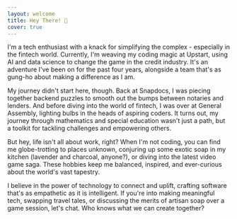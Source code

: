 ```yaml
---
layout: welcome
title: Hey There! 👋
cover: true
---
```


I'm a tech enthusiast with a knack for simplifying the complex - especially in the
fintech world. Currently, I'm weaving my coding magic at Upstart, using AI and data
science to change the game in the credit industry. It's an adventure I've been on for
the past four years, alongside a team that's as gung-ho about making a difference as I
am.

My journey didn't start here, though. Back at Snapdocs, I was piecing together backend
puzzles to smooth out the bumps between notaries and lenders. And before diving into the
world of fintech, I was over at General Assembly, lighting bulbs in the heads of
aspiring coders. It turns out, my journey through mathematics and special education
wasn't just a path, but a toolkit for tackling challenges and empowering others.

But hey, life isn't all about work, right? When I'm not coding, you can find me
globe-trotting to places unknown, conjuring up some exotic soap in my kitchen (lavender
and charcoal, anyone?), or diving into the latest video game saga. These hobbies keep me
balanced, inspired, and ever-curious about the world's vast tapestry.

I believe in the power of technology to connect and uplift, crafting software that's as
empathetic as it is intelligent. If you're into making meaningful tech, swapping travel
tales, or discussing the merits of artisan soap over a game session, let's chat. Who
knows what we can create together?